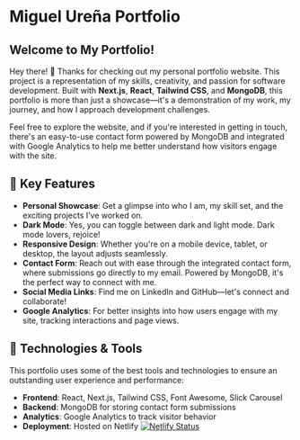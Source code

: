 # Miguel Ureña Portfolio

## Welcome to My Portfolio!

Hey there! 👋 Thanks for checking out my personal portfolio website. This project is a representation of my skills, creativity, and passion for software development. Built with **Next.js**, **React**, **Tailwind CSS**, and **MongoDB**, this portfolio is more than just a showcase—it's a demonstration of my work, my journey, and how I approach development challenges.

Feel free to explore the website, and if you're interested in getting in touch, there's an easy-to-use contact form powered by MongoDB and integrated with Google Analytics to help me better understand how visitors engage with the site.

## 🚀 Key Features

- **Personal Showcase**: Get a glimpse into who I am, my skill set, and the exciting projects I’ve worked on.
- **Dark Mode**: Yes, you can toggle between dark and light mode. Dark mode lovers, rejoice!
- **Responsive Design**: Whether you're on a mobile device, tablet, or desktop, the layout adjusts seamlessly.
- **Contact Form**: Reach out with ease through the integrated contact form, where submissions go directly to my email. Powered by MongoDB, it's the perfect way to connect with me.
- **Social Media Links**: Find me on LinkedIn and GitHub—let's connect and collaborate!
- **Google Analytics**: For better insights into how users engage with my site, tracking interactions and page views.

## 🔧 Technologies & Tools

This portfolio uses some of the best tools and technologies to ensure an outstanding user experience and performance:

- **Frontend**: React, Next.js, Tailwind CSS, Font Awesome, Slick Carousel
- **Backend**: MongoDB for storing contact form submissions
- **Analytics**: Google Analytics to track visitor behavior
- **Deployment**: Hosted on Netlify
[![Netlify Status](https://api.netlify.com/api/v1/badges/aad011d7-3385-4700-8ec2-18ae004664ed/deploy-status)](https://app.netlify.com/sites/miguelurenaportfolio/deploys)

